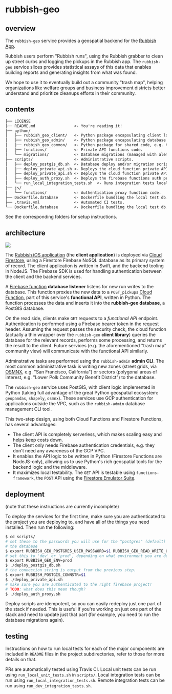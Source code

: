 # rubbish-geo

## overview

The `rubbish-geo` service provides a geospatial backend for the [Rubbish App](https://www.rubbish.love/).

Rubbish users perform "Rubbish runs", using the Rubbish grabber to clean up street curbs and logging the pickups in the Rubbish app. The `rubbish-geo` service slices provides statistical assays of this data that enables building reports and generating insights from what was found.

We hope to use it to eventually build out a community "trash map", helping organizations like welfare groups and business improvement districts better understand and prioritize cleanups efforts in their community.

## contents

```markdown
├── LICENSE
├── README.md                 <- You're reading it!
├── python/
│   ├── rubbish_geo_client/   <- Python package encapsulating client logic.
│   ├── rubbish_geo_admin/    <- Python package encapsulating database admin.
│   ├── rubbish_geo_common/   <- Python package for shared code, e.g. test utils.
│   ├── functions/            <- Private API functions code.
│   └── migrations/           <- Database migrations (managed with alembic).
├── scripts/                  <- Administrative scripts.
│   ├── deploy_postgis_db.sh  <- Database deploy and/or migration script.
│   ├── deploy_private_api.sh <- Deploys the cloud function private API.
│   ├── deploy_private_api.sh <- Deploys the cloud function private API.
│   ├── deploy_auth_proxy.sh  <- Deploys the firebase functions auth proxy.
│   └── run_local_integration_tests.sh  <- Runs integration tests locally.
├── js/
│   └── functions/            <- Authentication proxy function code.
├── Dockerfile.database       <- Dockerfile bundling the local test db.
├── .travis.yml               <- Automated CI tests.
└── Dockerfile.database       <- Dockerfile bundling the local test db.
```

See the corresponding folders for setup instructions.

## architecture

![](https://i.imgur.com/eh3bvgC.png)

The [Rubbish iOS application](https://apps.apple.com/us/app/rubbish-love-where-you-live/id1374702632) (the **client application**) is deployed via [Cloud Firestore](https://firebase.google.com/docs/firestore/), using a Firestore Firebase NoSQL database as its primary system of record. The client application is written in Swift, and the backend tooling in NodeJS. The Firebase SDK is used for handling authentication between the client and the backend services.

A [Firebase function](https://firebase.google.com/docs/functions/) **database listener** listens for new run writes to the database. This function proxies the new data to a `POST_pickups` [Cloud Function](https://console.cloud.google.com/functions/), part of this service's **functional API**, written in Python. The function processes the data and inserts it into the **rubbish-geo database**, a PostGIS database.

On the read side, clients make `GET` requests to a *functional API* endpoint. Authentication is performed using a Firebase bearer token in the request header. Assuming the request passes the security check, the cloud function (actually a thin wrapper over the `rubbish-geo` **client library**) queries the database for the relevant records, performs some processing, and returns the result to the client. Future services (e.g. the aforementioned "trash map" community view) will communicate with the functional API similarly.

Adminstrative tasks are performed using the `rubbish-admin` **admin CLI**. The most common administrative task is writing new zones (street grids, via [OSMNX](https://github.com/gboeing/osmnx), e.g. "San Francisco, California") or sectors (polygonal areas of interest, e.g. "Lower Polk Community Benefit District") to the database.

The `rubbish-geo` service uses PostGIS, with client logic implemented in Python (taking full advantage of the great Python geospatial ecosystem: `geopandas`, `shapely`, `osmnx`). These services use GCP authentication for applications outside the VPC, such as the `rubbish-admin` database management CLI tool.

This two-step design, using both Cloud Functions and Firestore Functions, has several advantages:

* The client API is completely serverless, which makes scaling easy and helps keep costs down.
* The client only needs Firebase authentication credentials, e.g. they don't need any awareness of the GCP VPC.
* It enables the API logic to be written in Python (Firestore Functions are NodeJS-only), allowing us to use Python's rich geospatial tools for the backend logic and the middleware.
* It maximizes local testability. The `GET` API is testable using `functions-framework`, the `POST` API using the [Firestore Emulator Suite](https://firebase.google.com/docs/emulator-suite).

## deployment

(note that these instructions are currently incomplete)

To deploy the services for the first time, make sure you are authenticated to the project you are deploying to, and have all of the things you need installed. Then run the following:

```bash
$ cd scripts/
# set these to the passwords you will use for the "postgres" (default) and "read_write" users in
# the database
$ export RUBBISH_GEO_POSTGRES_USER_PASSWORD=$1 RUBBISH_GEO_READ_WRITE_USER_PASSWORD=$1
# set this to 'dev' or 'prod', depending on what environment you are deploying into
$ export RUBBISH_GEO_ENV=prod
$ ./deploy_postgis_db.sh
# the connection string is output from the previous step.
$ export RUBBISH_POSTGIS_CONNSTR=$1
$ ./deploy_private_api.sh
# make sure you are authenticated to the right firebase project!
# TODO: what does this mean though?
$ ./deploy_auth_proxy.sh
```

Deploy scripts are idempotent, so you can easily redeploy just one part of the stack if needed. This is useful if you're working on just one part of the stack and need to update just that part (for example, you need to run the database migrations again).

## testing

Instructions on how to run local tests for each of the major components are included in `README` files in the project subdirectories, refer to those for more details on that.

PRs are automatically tested using Travis CI. Local unit tests can be run using `run_local_unit_tests.sh` in `scripts/`. Local integration tests can be run using `run_local_integration_tests.sh`. Remote integration tests can be run using `run_dev_integration_tests.sh`.

